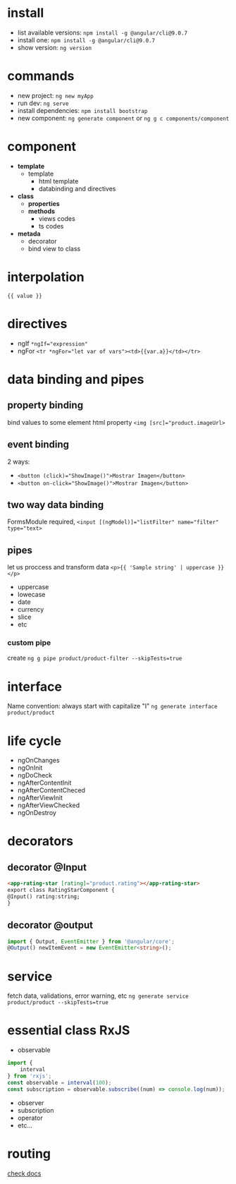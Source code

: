 # install

* list available versions: `npm install -g @angular/cli@9.0.7`
* install one: `npm install -g @angular/cli@9.0.7`
* show version: `ng version`

# commands

* new project: `ng new myApp`
* run dev: `ng serve`
* install dependencies: `npm install bootstrap`
* new component: `ng generate component` or `ng g c components/component`

# component

* __template__
  + template
    - html template
    - databinding and directives
* __class__
  + __properties__
  + __methods__
    - views codes
    - ts codes
* __metada__
  + decorator
  + bind view to class

# interpolation

 `{{ value }}`

# directives

* ngIf `*ngIf="expression"`
* ngFor `<tr *ngFor="let var of vars"><td>{{var.a}}</td></tr>`

# data binding and pipes

## property binding

bind values to some element html property `<img [src]="product.imageUrl>`

## event binding

2 ways:

* `<button (click)="ShowImage()">Mostrar Imagen</button>`
* `<button on-click="ShowImage()">Mostrar Imagen</button>`

## two way data binding

FormsModule required, `<input [(ngModel)]="listFilter" name="filter" type="text>`

## pipes

let us proccess and transform data `<p>{{ 'Sample string' | uppercase }}</p>`

* uppercase
* lowecase
* date
* currency
* slice
* etc

### custom pipe

create `ng g pipe product/product-filter --skipTests=true`

# interface

Name convention: always start with capitalize "I" `ng generate interface product/product`

# life cycle

* ngOnChanges
* ngOnInit
* ngDoCheck
* ngAfterContentInit
* ngAfterContentCheced
* ngAfterViewInit
* ngAfterViewChecked
* ngOnDestroy

# decorators

## decorator @Input

``` html
<app-rating-star [rating]="product.rating"></app-rating-star>
export class RatingStarComponent {
@Input() rating:string;
}
```

## decorator @output

``` ts
import { Output, EventEmitter } from '@angular/core';
@Output() newItemEvent = new EventEmitter<string>();
```

# service

fetch data, validations, error warning, etc `ng generate service product/product --skipTests=true`

# essential class RxJS

* observable

``` js
import {
    interval
} from 'rxjs';
const observable = interval(100);
const subscription = observable.subscribe((num) => console.log(num));
```

* observer
* subscription
* operator
* etc...

# routing

[check docs](https://angular.io/guide/router)
